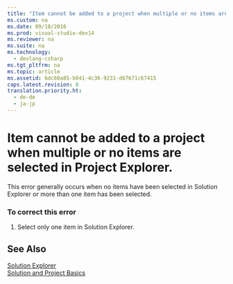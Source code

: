 ```yaml
---
title: "Item cannot be added to a project when multiple or no items are selected in Project Explorer."
ms.custom: na
ms.date: 09/18/2016
ms.prod: visual-studio-dev14
ms.reviewer: na
ms.suite: na
ms.technology: 
  - devlang-csharp
ms.tgt_pltfrm: na
ms.topic: article
ms.assetid: 6dc60a85-b041-4c36-9231-d67671c67415
caps.latest.revision: 8
translation.priority.ht: 
  - de-de
  - ja-jp
---
```

# Item cannot be added to a project when multiple or no items are selected in Project Explorer.
This error generally occurs when no items have been selected in Solution Explorer or more than one item has been selected.  
  
### To correct this error  
  
1.  Select only one item in Solution Explorer.  
  
## See Also  
 [Solution Explorer](assetId:///ca0ad8e7-eda8-40d4-a76e-2a6864b16e00)   
 [Solution and Project Basics](../vs140/Solutions-and-Projects-in-Visual-Studio.md)